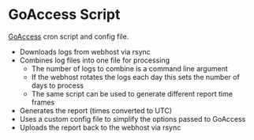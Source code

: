 # GoAccess Script

[GoAccess](https://goaccess.io/) cron script and config file.

- Downloads logs from webhost via rsync
- Combines log files into one file for processing
  - The number of logs to combine is a command line argument
  - If the webhost rotates the logs each day this sets the number of days to process
  - The same script can be used to generate different report time frames
- Generates the report (times converted to UTC)
- Uses a custom config file to simplify the options passed to GoAccess
- Uploads the report back to the webhost via rsync

